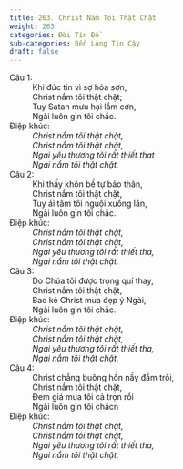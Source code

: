 ```yaml
---
title: 263. Christ Nắm Tôi Thật Chặt
weight: 263
categories: Đời Tín Đồ
sub-categories: Bền Lòng Tin Cậy
draft: false
---
```

<dl><dt>Câu 1:</dt><dd data-verse="1">Khi đức tin vì sợ hóa sờn, <br/>Christ nắm tôi thật chặt; <br/>Tuy Satan mưu hại lắm cơn, <br/>Ngài luôn gìn tôi chắc. </dd><dt>Điệp khúc:</dt><dd data-chorus="1"><em>Christ nắm tôi thật chặt, <br/>Christ nắm tôi thật chặt, <br/>Ngài yêu thương tôi rất thiết that <br/>Ngài nắm tôi thật chặt. </em></dd><dt>Câu 2:</dt><dd data-verse="2">Khi thấy khôn bề tự bảo thân, <br/>Christ nắm tôi thật chặt, <br/>Tuy ái tâm tôi nguội xuống lần, <br/>Ngài luôn gìn tôi chắc. </dd><dt>Điệp khúc:</dt><dd data-chorus="1"><em>Christ nắm tôi thật chặt, <br/>Christ nắm tôi thật chặt, <br/>Ngài yêu thương tôi rất thiết tha, <br/>Ngài nắm tôi thật chặt. </em></dd><dt>Câu 3:</dt><dd data-verse="3">Do Chúa tôi được trọng quí thay, <br/>Christ nắm tôi thật chặt, <br/>Bao kẻ Christ mua đẹp ý Ngài, <br/>Ngài luôn gìn tôi chắc. </dd><dt>Điệp khúc:</dt><dd data-chorus="1"><em>Christ nắm tôi thật chặt, <br/>Christ nắm tôi thật chặt, <br/>Ngài yêu thương tôi rất thiết tha, <br/>Ngài nắm tôi thật chặt. </em></dd><dt>Câu 4:</dt><dd data-verse="4">Christ chẳng buông hồn nầy đắm trôi, <br/>Christ nắm tôi thật chặt, <br/>Đem giá mua tôi cả trọn rồi <br/>Ngài luôn gìn tôi chắcn </dd><dt>Điệp khúc:</dt><dd data-chorus="1"><em>Christ nắm tôi thật chặt, <br/>Christ nắm tôi thật chặt, <br/>Ngài yêu thương tôi rất thiết tha, <br/>Ngài nắm tôi thật chặt. </em></dd></dl>
